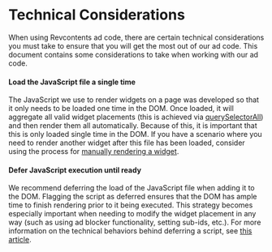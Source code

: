 # Technical Considerations

When using Revcontents ad code, there are certain technical considerations you must take to ensure that you will get the most out of our  ad code. This document contains some considerations to take when working with our ad code.

#### Load the JavaScript file a single time
The JavaScript we use to render widgets on a page was developed so that it only needs to be loaded one time in the DOM. Once loaded, it will aggregate all valid widget placements (this is achieved via [querySelectorAll](https://developer.mozilla.org/en-US/docs/Web/API/Document/querySelectorAll)) and then render them all automatically. Because of this, it is important that this is only loaded single time in the DOM. If you have a scenario where you need to render another widget after this file has been loaded, consider using the process for [manually rendering a widget](manual-renders.md).

#### Defer JavaScript execution until ready
We recommend deferring the load of the JavaScript file when adding it to the DOM. Flagging the script as deferred ensures that the DOM has ample time to finish rendering prior to it being executed. This strategy becomes especially important when needing to modify the widget placement in any way (such as using ad blocker functionality, setting sub-ids, etc.). For more information on the technical behaviors behind deferring a script, see [this article](https://flaviocopes.com/javascript-async-defer).
